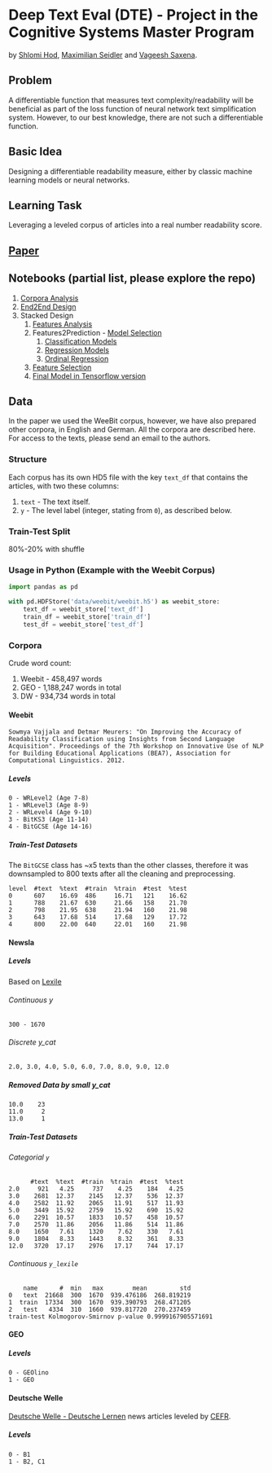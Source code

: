# Deep Text Eval (DTE) - Project in the Cognitive Systems Master Program

by [Shlomi Hod](https://github.com/shlomihod), [Maximilian Seidler](https://github.com/maxseidler) and [Vageesh Saxena](https://github.com/vageeshSaxena).

## Problem
A differentiable function that measures text complexity/readability will be beneficial as part of the loss function of neural network text simplification system. However, to our best knowledge, there are not such a differentiable function.

## Basic Idea
Designing a differentiable readability measure, either by classic machine learning models or neural networks.

## Learning Task
Leveraging a leveled corpus of articles into a real number readability score.

## [Paper](paper/Deep-Text-Eval.pdf)

## Notebooks (partial list, please explore the repo)
1. [Corpora Analysis](data/Corpora%20Analysis.ipynb)
2. [End2End Design](end2end/end_to_end_pipeline.ipynb)
3. Stacked Design
	1. [Features Analysis](text2features/weebit/features_analysis.ipynb)
	2. Features2Prediction - [Model Selection](features2prediction/weebit/models-comparison.ipynb)
	   1. [Classification Models](features2prediction/weebit/classification.ipynb)
	   2. [Regression Models](features2prediction/weebit/regression.ipynb)
	   3. [Ordinal Regression](features2prediction/weebit/ordinal-regression.ipynb)
	3. [Feature Selection](features2prediction/weebit/features-selection.ipynb)
	3. [Final Model in Tensorflow version](text2prediction-final/weebit/readability_measure_tensorflow.ipynb)



## Data
In the paper we used the WeeBit corpus, however, we have also prepared other corpora, in English and German. All the corpora are described here. For access to the texts, please send an email to the authors.

### Structure
Each corpus has its own HD5 file with the key `text_df` that contains the
articles, with two these columns:

1. `text` - The text itself.
2. `y` - The level label (integer, stating from `0`), as described below.

### Train-Test Split
80%-20% with shuffle

### Usage in Python (Example with the Weebit Corpus)
```python
import pandas as pd

with pd.HDFStore('data/weebit/weebit.h5') as weebit_store:
	text_df = weebit_store['text_df']
	train_df = weebit_store['train_df']
	test_df = weebit_store['test_df']
```

### Corpora

Crude word count:

1. Weebit - 458,497 words
2. GEO - 1,188,247 words in total
3. DW - 934,734 words in total


#### Weebit
```
Sowmya Vajjala and Detmar Meurers: "On Improving the Accuracy of
Readability Classification using Insights from Second Language
Acquisition". Proceedings of the 7th Workshop on Innovative Use of NLP
for Building Educational Applications (BEA7), Association for
Computational Linguistics. 2012.
```

##### Levels
```
0 - WRLevel2 (Age 7-8)
1 - WRLevel3 (Age 8-9)
2 - WRLevel4 (Age 9-10)
3 - BitKS3 (Age 11-14)
4 - BitGCSE (Age 14-16)
```
##### Train-Test Datasets
The `BitGCSE` class has ~x5 texts than the other classes, therefore it was
downsampled to 800 texts after all the cleaning and preprocessing.

```
level  #text  %text  #train  %train  #test  %test
0      607    16.69  486     16.71   121    16.62
1      788    21.67  630     21.66   158    21.70
2      798    21.95  638     21.94   160    21.98
3      643    17.68  514     17.68   129    17.72
4      800    22.00  640     22.01   160    21.98
```

#### Newsla

##### Levels
Based on [Lexile](https://support.newsela.com/hc/en-us/articles/201218865-Grade-to-Lexile-Conversion-Table)

###### Continuous y
```
300 - 1670
```

###### Discrete y_cat
```
2.0, 3.0, 4.0, 5.0, 6.0, 7.0, 8.0, 9.0, 12.0
```

##### Removed Data by small y_cat
```
10.0    23
11.0     2
13.0     1
```


##### Train-Test Datasets

###### Categorial `y`
```
      #text  %text  #train  %train  #test  %test
2.0     921   4.25     737    4.25    184   4.25
3.0    2681  12.37    2145   12.37    536  12.37
4.0    2582  11.92    2065   11.91    517  11.93
5.0    3449  15.92    2759   15.92    690  15.92
6.0    2291  10.57    1833   10.57    458  10.57
7.0    2570  11.86    2056   11.86    514  11.86
8.0    1650   7.61    1320    7.62    330   7.61
9.0    1804   8.33    1443    8.32    361   8.33
12.0   3720  17.17    2976   17.17    744  17.17
```

###### Continuous `y_lexile`
```
    name      #  min   max        mean         std
0   text  21668  300  1670  939.476186  268.819219
1  train  17334  300  1670  939.390793  268.471205
2   test   4334  310  1660  939.817720  270.237459
train-test Kolmogorov-Smirnov p-value 0.9999167905571691
```


#### GEO
##### Levels
```
0 - GEOlino
1 - GEO
```


#### Deutsche Welle
[Deutsche Welle - Deutsche Lernen](http://www.dw.com/de/deutsch-lernen/s-2055)
news articles leveled by
[CEFR](https://en.wikipedia.org/wiki/Common_European_Framework_of_Reference_for_Languages).

##### Levels
```
0 - B1
1 - B2, C1
```
